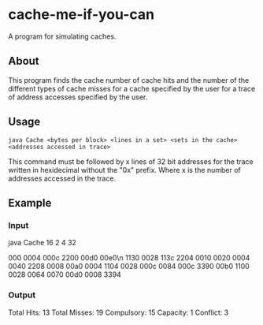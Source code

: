 # cache-me-if-you-can
A program for simulating caches.

## About
This program finds the cache number of cache hits and the number of the different types of cache misses for a cache specified by the user for a trace of address accesses specified by the user.

## Usage

`java Cache <bytes per block> <lines in a set> <sets in the cache> <addresses accessed in trace>`

This command must be followed by x lines of 32 bit addresses for the trace written in hexidecimal without the "0x" prefix. Where x is the number of addresses accessed in the trace.

## Example

### Input
java Cache 16 2 4 32

000
0004
000c
2200
00d0
00e0\n
1130
0028
113c
2204
0010
0020
0004
0040
2208
0008
00a0
0004
1104
0028
000c
0084
000c
3390
00b0
1100
0028
0064
0070
00d0
0008
3394

### Output
Total Hits: 13
Total Misses: 19
Compulsory: 15
Capacity: 1
Conflict: 3
